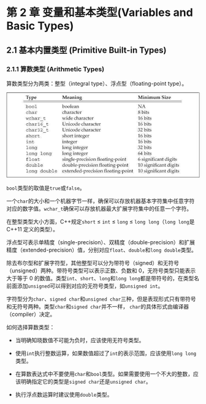 # 第 2 章 变量和基本类型(Variables and Basic Types)

## 2.1 基本内置类型 (Primitive Built-in Types)

### 2.1.1 算数类型 (Arithmetic Types)

算数类型分为两类：整型（integral type）、浮点型（floating-point type）。

![2-1](../.gitbook/assets/2-1.png)

`bool`类型的取值是`true`或`false`。

一个`char`的大小和一个机器字节一样，确保可以存放机器基本字符集中任意字符对应的数字值。`wchar_t`确保可以存放机器最大扩展字符集中的任意一个字符。

在整型类型大小方面，C++规定`short` ≤ `int` ≤ `long` ≤ `long long`（`long long`是 C++11 定义的类型）。

浮点型可表示单精度（single-precision）、双精度（double-precision）和扩展精度（extended-precision）值，分别对应`float`、`double`和`long double`类型。

除去布尔型和扩展字符型，其他整型可以分为带符号（signed）和无符号（unsigned）两种。带符号类型可以表示正数、负数和 0，无符号类型只能表示大于等于 0 的数值。类型`int`、`short`、`long`和`long long`都是带符号的，在类型名前面添加`unsigned`可以得到对应的无符号类型，如`unsigned int`。

字符型分为`char`、`signed char`和`unsigned char`三种，但是表现形式只有带符号和无符号两种。类型`char`和`signed char`并不一样， `char`的具体形式由编译器（compiler）决定。

如何选择算数类型：

- 当明确知晓数值不可能为负时，应该使用无符号类型。

- 使用`int`执行整数运算，如果数值超过了`int`的表示范围，应该使用`long long`类型。

- 在算数表达式中不要使用`char`和`bool`类型。如果需要使用一个不大的整数，应该明确指定它的类型是`signed char`还是`unsigned char`。

- 执行浮点数运算时建议使用`double`类型。
